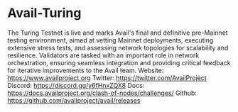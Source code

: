 # Avail-Turing
The Turing Testnet is live and marks Avail's final and definitive pre-Mainnet testing environment, aimed at vetting Mainnet deployments, executing extensive stress tests, and assessing network topologies for scalability and resilience. Validators are tasked with an important role in network orchestration, ensuring seamless integration and providing critical feedback for iterative improvements to the Avail team.
Website: https://www.availproject.org
Twitter: https://twitter.com/AvailProject
Discord: https://discord.gg/y6fHnxZQX8
Docs: https://docs.availproject.org/clash-of-nodes/challenges/
Github: https://github.com/availproject/avail/releases
